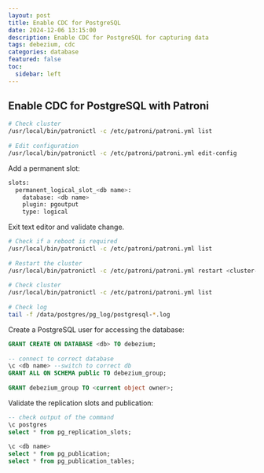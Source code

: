 ```yaml
---
layout: post
title: Enable CDC for PostgreSQL
date: 2024-12-06 13:15:00
description: Enable CDC for PostgreSQL for capturing data
tags: debezium, cdc
categories: database
featured: false
toc:
  sidebar: left
---
```


## Enable CDC for PostgreSQL with Patroni

```bash
# Check cluster
/usr/local/bin/patronictl -c /etc/patroni/patroni.yml list
 
# Edit configuration
/usr/local/bin/patronictl -c /etc/patroni/patroni.yml edit-config
```

Add a permanent slot:

```bash
slots:
  permanent_logical_slot_<db name>:
    database: <db name>
    plugin: pgoutput
    type: logical
```

Exit text editor and validate change.

```bash
# Check if a reboot is required
/usr/local/bin/patronictl -c /etc/patroni/patroni.yml list
 
# Restart the cluster
/usr/local/bin/patronictl -c /etc/patroni/patroni.yml restart <cluster-name>
 
# Check cluster
/usr/local/bin/patronictl -c /etc/patroni/patroni.yml list
 
# Check log
tail -f /data/postgres/pg_log/postgresql-*.log
```

Create a PostgreSQL user for accessing the database:

```sql
GRANT CREATE ON DATABASE <db> TO debezium;
 
-- connect to correct database
\c <db name> --switch to correct db
GRANT ALL ON SCHEMA public TO debezium_group;
 
GRANT debezium_group TO <current object owner>;
```

Validate the replication slots and publication:

```sql
-- check output of the command
\c postgres
select * from pg_replication_slots;
 
\c <db name>
select * from pg_publication;
select * from pg_publication_tables;
```